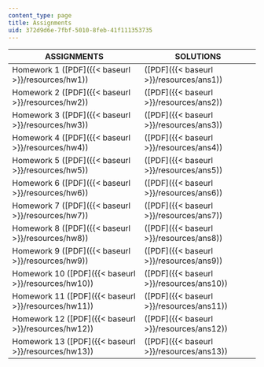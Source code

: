 ```yaml
---
content_type: page
title: Assignments
uid: 372d9d6e-7fbf-5010-8feb-41f111353735
---
```


| ASSIGNMENTS | SOLUTIONS |
| --- | --- |
| Homework 1 ([PDF]({{< baseurl >}}/resources/hw1)) | ([PDF]({{< baseurl >}}/resources/ans1)) |
| Homework 2 ([PDF]({{< baseurl >}}/resources/hw2)) | ([PDF]({{< baseurl >}}/resources/ans2)) |
| Homework 3 ([PDF]({{< baseurl >}}/resources/hw3)) | ([PDF]({{< baseurl >}}/resources/ans3)) |
| Homework 4 ([PDF]({{< baseurl >}}/resources/hw4)) | ([PDF]({{< baseurl >}}/resources/ans4)) |
| Homework 5 ([PDF]({{< baseurl >}}/resources/hw5)) | ([PDF]({{< baseurl >}}/resources/ans5)) |
| Homework 6 ([PDF]({{< baseurl >}}/resources/hw6)) | ([PDF]({{< baseurl >}}/resources/ans6)) |
| Homework 7 ([PDF]({{< baseurl >}}/resources/hw7)) | ([PDF]({{< baseurl >}}/resources/ans7)) |
| Homework 8 ([PDF]({{< baseurl >}}/resources/hw8)) | ([PDF]({{< baseurl >}}/resources/ans8)) |
| Homework 9 ([PDF]({{< baseurl >}}/resources/hw9)) | ([PDF]({{< baseurl >}}/resources/ans9)) |
| Homework 10 ([PDF]({{< baseurl >}}/resources/hw10)) | ([PDF]({{< baseurl >}}/resources/ans10)) |
| Homework 11 ([PDF]({{< baseurl >}}/resources/hw11)) | ([PDF]({{< baseurl >}}/resources/ans11)) |
| Homework 12 ([PDF]({{< baseurl >}}/resources/hw12)) | ([PDF]({{< baseurl >}}/resources/ans12)) |
| Homework 13 ([PDF]({{< baseurl >}}/resources/hw13)) | ([PDF]({{< baseurl >}}/resources/ans13))